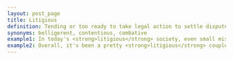 ```yaml
---
layout: post_page
title: Litigious
definition: Tending or too ready to take legal action to settle disputes.
synonyms: belligerent, contentious, combative
example1: In today's <strong>litigious</strong> society, even small mishaps can result in large lawsuits.
example2: Overall, it's been a pretty <strong>litigious</strong> couple of years.
---
```

